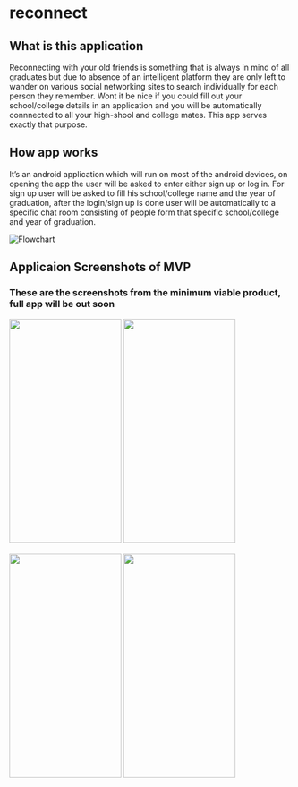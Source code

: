 # reconnect


## What is this application
Reconnecting with your old friends is something that is always in mind of all graduates but
due to absence of an intelligent platform they are only left to wander on various social networking
sites to search individually for each person they remember. Wont it be nice if you could fill out your school/college details in an application and you will be automatically connnected to all your high-shool and college mates.
This app serves exactly that purpose.

## How app works
It’s an android application which will run on most of the android devices, on opening the app the
user will be asked to enter either sign up or log in. For sign up user will be asked to fill his
school/college name and the year of graduation, after the login/sign up is done user will be
automatically to a specific chat room consisting of people form that specific school/college and year
of graduation.

![Flowchart](https://github.com/singh-yashwant/reconnect/blob/chatui/lib/assets/images/Screenshot%20from%202020-05-03%2023-40-39.png)

## Applicaion Screenshots of MVP
### These are the screenshots from the minimum viable product, full app will be out soon

<div>
<img src="https://github.com/singh-yashwant/reconnect/blob/chatui/lib/assets/images/login.jpeg" width=200 height=400>       <img src="https://github.com/singh-yashwant/reconnect/blob/chatui/lib/assets/images/register.jpeg" width=200 height=400>
</div>
<br>
<div>
<img src="https://github.com/singh-yashwant/reconnect/blob/chatui/lib/assets/images/home.jpeg" width=200 height=400>
<img src="https://github.com/singh-yashwant/reconnect/blob/chatui/lib/assets/images/drawer.jpeg" width=200 height=400>
</div>
